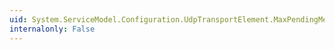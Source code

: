 ```yaml
---
uid: System.ServiceModel.Configuration.UdpTransportElement.MaxPendingMessagesTotalSize
internalonly: False
---
```

